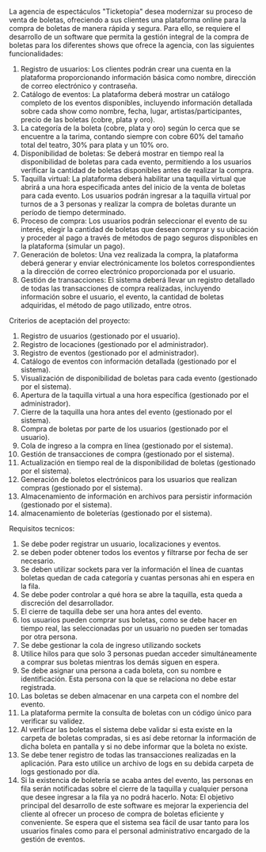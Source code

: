 La agencia de espectáculos "Ticketopia" desea modernizar su proceso de venta de
boletas, ofreciendo a sus clientes una plataforma online para la compra de boletas de manera
rápida y segura. Para ello, se requiere el desarrollo de un software que permita la gestión integral
de la compra de boletas para los diferentes shows que ofrece la agencia, con las siguientes
funcionalidades:

1. Registro de usuarios: Los clientes podrán crear una cuenta en la plataforma
proporcionando información básica como nombre, dirección de correo electrónico y
contraseña.
2. Catálogo de eventos: La plataforma deberá mostrar un catálogo completo de los eventos
disponibles, incluyendo información detallada sobre cada show como nombre, fecha, lugar,
artistas/participantes, precio de las boletas (cobre, plata y oro).
3. La categoría de la boleta (cobre, plata y oro) según lo cerca que se encuentre a la tarima,
contando siempre con cobre 60% del tamaño total del teatro, 30% para plata y un 10% oro.
4. Disponibilidad de boletas: Se deberá mostrar en tiempo real la disponibilidad de boletas
para cada evento, permitiendo a los usuarios verificar la cantidad de boletas disponibles
antes de realizar la compra.
5. Taquilla virtual: La plataforma deberá habilitar una taquilla virtual que abrirá a una hora
especificada antes del inicio de la venta de boletas para cada evento. Los usuarios podrán
ingresar a la taquilla virtual por turnos de a 3 personas y realizar la compra de boletas
durante un período de tiempo determinado.
6. Proceso de compra: Los usuarios podrán seleccionar el evento de su interés, elegir la
cantidad de boletas que desean comprar y su ubicación y proceder al pago a través de
métodos de pago seguros disponibles en la plataforma (simular un pago).
7. Generación de boletos: Una vez realizada la compra, la plataforma deberá generar y enviar
electrónicamente los boletos correspondientes a la dirección de correo electrónico
proporcionada por el usuario.
8. Gestión de transacciones: El sistema deberá llevar un registro detallado de todas las
transacciones de compra realizadas, incluyendo información sobre el usuario, el evento, la
cantidad de boletas adquiridas, el método de pago utilizado, entre otros.

Criterios de aceptación del proyecto:
1. Registro de usuarios (gestionado por el usuario).
2. Registro de locaciones (gestionado por el administrador).
3. Registro de eventos (gestionado por el administrador).
4. Catálogo de eventos con información detallada (gestionado por el sistema).
5. Visualización de disponibilidad de boletas para cada evento (gestionado por el sistema).
6. Apertura de la taquilla virtual a una hora específica (gestionado por el administrador).
7. Cierre de la taquilla una hora antes del evento (gestionado por el sistema).
8. Compra de boletas por parte de los usuarios (gestionado por el usuario).
9. Cola de ingreso a la compra en línea (gestionado por el sistema).
10. Gestión de transacciones de compra (gestionado por el sistema).
11. Actualización en tiempo real de la disponibilidad de boletas (gestionado por el sistema).
12. Generación de boletos electrónicos para los usuarios que realizan compras (gestionado por el sistema).
13. Almacenamiento de información en archivos para persistir información (gestionado por el sistema).
14. almacenamiento de boleterías (gestionado por el sistema).

    
Requisitos tecnicos:
1. Se debe poder registrar un usuario, localizaciones y eventos.
2. se deben poder obtener todos los eventos y filtrarse por fecha de ser necesario.
3. Se deben utilizar sockets para ver la información el línea de cuantas boletas quedan de
cada categoría y cuantas personas ahi en espera en la fila.
4. Se debe poder controlar a qué hora se abre la taquilla, esta queda a discreción del
desarrollador.
5. El cierre de taquilla debe ser una hora antes del evento.
6. los usuarios pueden comprar sus boletas, como se debe hacer en tiempo real, las
seleccionadas por un usuario no pueden ser tomadas por otra persona.
7. Se debe gestionar la cola de ingreso utilizando sockets
8. Utilice hilos para que solo 3 personas puedan acceder simultáneamente a comprar sus
boletas mientras los demás siguen en espera.
9. Se debe asignar una persona a cada boleta, con su nombre e identificación. Esta persona
con la que se relaciona no debe estar registrada.
10. Las boletas se deben almacenar en una carpeta con el nombre del evento.
11. La plataforma permite la consulta de boletas con un código único para verificar su validez.
12. Al verificar las boletas el sistema debe validar si esta existe en la carpeta de boletas
compradas, si es así debe retornar la información de dicha boleta en pantalla y si no debe
informar que la boleta no existe.
13. Se debe tener registro de todas las transacciones realizadas en la aplicación. Para esto
utilice un archivo de logs en su debida carpeta de logs gestionado por día.
14. Si la existencia de boletería se acaba antes del evento, las personas en fila serán
notificadas sobre el cierre de la taquilla y cualquier persona que desee ingresar a la fila ya
no podrá hacerlo.
Nota:
El objetivo principal del desarrollo de este software es mejorar la experiencia del cliente al ofrecer
un proceso de compra de boletas eficiente y conveniente. Se espera que el sistema sea fácil de
usar tanto para los usuarios finales como para el personal administrativo encargado de la gestión
de eventos.
